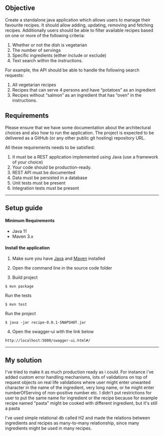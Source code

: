 ## Objective

Create a standalone java application which allows users to manage their favourite recipes. It should
allow adding, updating, removing and fetching recipes. Additionally users should be able to filter
available recipes based on one or more of the following criteria:
1. Whether or not the dish is vegetarian
2. The number of servings
3. Specific ingredients (either include or exclude)
4. Text search within the instructions.


For example, the API should be able to handle the following search requests:
1. All vegetarian recipes
2. Recipes that can serve 4 persons and have “potatoes” as an ingredient
3. Recipes without “salmon” as an ingredient that has “oven” in the instructions.

## Requirements
Please ensure that we have some documentation about the architectural choices and also how to
run the application. The project is expected to be delivered as a GitHub (or any other public git
hosting) repository URL.

All these requirements needs to be satisfied:

1. It must be a REST application implemented using Java (use a framework of your choice)
2. Your code should be production-ready.
3. REST API must be documented
4. Data must be persisted in a database
5. Unit tests must be present
6. Integration tests must be present

-----------------------------------------

## Setup guide

#### Minimum Requirements

- Java 11
- Maven 3.x

#### Install the application

1. Make sure you have [Java](https://www.oracle.com/technetwork/java/javase/downloads/jdk13-downloads-5672538.html) and [Maven](https://maven.apache.org) installed

2. Open the command line in the source code folder

3. Build project

  ```
  $ mvn package
  ```

Run the tests
  ```
  $ mvn test
  ```


Run the project

  ```
  $ java -jar recipe-0.0.1-SNAPSHOT.jar
  ```

4. Open the swagger-ui with the link below

```text
http://localhost:5000/swagger-ui.html#/
```

-----------------------------------------
## My solution
I've tried to make it as much production ready as i could.
For instance i've added custom error handling mechanisms, lots of validations on top of 
request objects on real life validations where user might enter unwanted character in the name of the ingredient, very long name, or he might enter numberOfServing of non-positive number etc.
I didn't put restrictions for user to put the same name for ingredient or the recipe because for example recipe named "pasta" might be cooked with different ingredient, but it's still a pasta

I've used simple relational db called H2 and made the relations between ingredients and recipes as many-to-many relationship, since many ingredients might be used in many recipes. 

